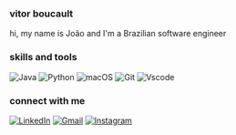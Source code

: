 
### vitor boucault

hi, my name is João and I'm a Brazilian software engineer

### skills and tools

![Java](https://img.shields.io/badge/java-%23ED8B00.svg?style=for-the-badge&logo=openjdk&logoColor=white&color=5b5b58) ![Python](https://img.shields.io/badge/python-3670A0?style=for-the-badge&logo=python&logoColor=fff&color=5b5b58) ![macOS](https://img.shields.io/badge/mac%20os-000000?style=for-the-badge&logo=macos&logoColor=&color=5b5b58) ![Git](https://img.shields.io/badge/GIT-E44C30?style=for-the-badge&logo=git&logoColor=white&color=5b5b58) ![Vscode](https://img.shields.io/badge/Vscode-007ACC?style=for-the-badge&logo=visual-studio-code&logoColor=white&color=5b5b58) 

### connect with me

[![LinkedIn](https://img.shields.io/badge/LinkedIn-5b5b58?style=for-the-badge&logo=linkedin&logoColor=)](https://www.linkedin.com/in/vitorboucault/) [![Gmail](https://img.shields.io/badge/Gmail-5b5b58?style=for-the-badge&logo=gmail&logoColor=white)](mailto:vitorboucault@gmail.com) [![Instagram](https://img.shields.io/badge/-Instagram-%FFFFFF?style=for-the-badge&logo=instagram&logoColor=white&color=5b5b58)](https://www.instagram.com/vitorboucault/)

